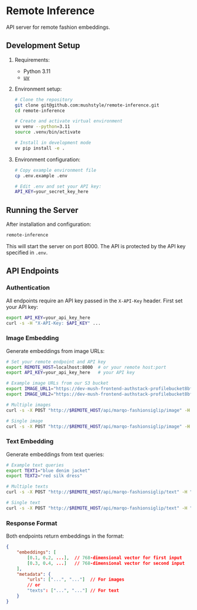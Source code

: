 # Remote Inference

API server for remote fashion embeddings.

## Development Setup

1. Requirements:
   - Python 3.11
   - [uv](https://github.com/astral-sh/uv)

2. Environment setup:
   ```bash
   # Clone the repository
   git clone git@github.com:mushstyle/remote-inference.git
   cd remote-inference

   # Create and activate virtual environment
   uv venv --python=3.11
   source .venv/bin/activate

   # Install in development mode
   uv pip install -e .
   ```

3. Environment configuration:
   ```bash
   # Copy example environment file
   cp .env.example .env

   # Edit .env and set your API key:
   API_KEY=your_secret_key_here
   ```

## Running the Server

After installation and configuration:
```bash
remote-inference
```

This will start the server on port 8000. The API is protected by the API key specified in `.env`.

## API Endpoints

### Authentication

All endpoints require an API key passed in the `X-API-Key` header. First set your API key:
```bash
export API_KEY=your_api_key_here
curl -s -H "X-API-Key: $API_KEY" ...
```

### Image Embedding

Generate embeddings from image URLs:
```bash
# Set your remote endpoint and API key
export REMOTE_HOST=localhost:8000  # or your remote host:port
export API_KEY=your_api_key_here   # your API key

# Example image URLs from our S3 bucket
export IMAGE_URL1="https://dev-mush-frontend-authstack-profilebucket8bf528d8-osju5g4in0xb.s3.eu-central-1.amazonaws.com/d7dba2b1-3bb2-49af-b142-71a9ad7457ae.png"
export IMAGE_URL2="https://dev-mush-frontend-authstack-profilebucket8bf528d8-osju5g4in0xb.s3.eu-central-1.amazonaws.com/fb00bcea-964c-43e4-9e3b-09e4ccf845fa.png"

# Multiple images
curl -s -X POST "http://$REMOTE_HOST/api/marqo-fashionsiglip/image" -H "Content-Type: application/json" -H "X-API-Key: $API_KEY" -d "{\"image_urls\":[\"$IMAGE_URL1\",\"$IMAGE_URL2\"]}"

# Single image
curl -s -X POST "http://$REMOTE_HOST/api/marqo-fashionsiglip/image" -H "Content-Type: application/json" -H "X-API-Key: $API_KEY" -d "{\"image_urls\":[\"$IMAGE_URL1\"]}"
```

### Text Embedding

Generate embeddings from text queries:
```bash
# Example text queries
export TEXT1="blue denim jacket"
export TEXT2="red silk dress"

# Multiple texts
curl -s -X POST "http://$REMOTE_HOST/api/marqo-fashionsiglip/text" -H "Content-Type: application/json" -H "X-API-Key: $API_KEY" -d "{\"texts\":[\"$TEXT1\",\"$TEXT2\"]}"

# Single text
curl -s -X POST "http://$REMOTE_HOST/api/marqo-fashionsiglip/text" -H "Content-Type: application/json" -H "X-API-Key: $API_KEY" -d "{\"texts\":[\"$TEXT1\"]}"
```

### Response Format

Both endpoints return embeddings in the format:
```json
{
    "embeddings": [
        [0.1, 0.2, ...],  // 768-dimensional vector for first input
        [0.3, 0.4, ...]   // 768-dimensional vector for second input
    ],
    "metadata": {
        "urls": ["...", "..."]  // For images
        // or
        "texts": ["...", "..."] // For text
    }
}
```